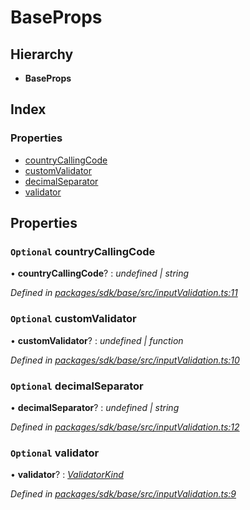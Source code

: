 # BaseProps

## Hierarchy

* **BaseProps**

## Index

### Properties

* [countryCallingCode]()
* [customValidator]()
* [decimalSeparator]()
* [validator]()

## Properties

### `Optional` countryCallingCode

• **countryCallingCode**? : _undefined \| string_

_Defined in_ [_packages/sdk/base/src/inputValidation.ts:11_](https://github.com/celo-org/celo-monorepo/blob/master/packages/sdk/base/src/inputValidation.ts#L11)

### `Optional` customValidator

• **customValidator**? : _undefined \| function_

_Defined in_ [_packages/sdk/base/src/inputValidation.ts:10_](https://github.com/celo-org/celo-monorepo/blob/master/packages/sdk/base/src/inputValidation.ts#L10)

### `Optional` decimalSeparator

• **decimalSeparator**? : _undefined \| string_

_Defined in_ [_packages/sdk/base/src/inputValidation.ts:12_](https://github.com/celo-org/celo-monorepo/blob/master/packages/sdk/base/src/inputValidation.ts#L12)

### `Optional` validator

• **validator**? : [_ValidatorKind_]()

_Defined in_ [_packages/sdk/base/src/inputValidation.ts:9_](https://github.com/celo-org/celo-monorepo/blob/master/packages/sdk/base/src/inputValidation.ts#L9)

